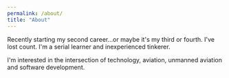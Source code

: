 ```yaml
---
permalink: /about/
title: "About"
---
```


Recently starting my second career...or maybe it's my third or fourth. I've lost count. I'm a serial learner and inexperienced tinkerer.

I'm interested in the intersection of technology, aviation, unmanned aviation and software development.
